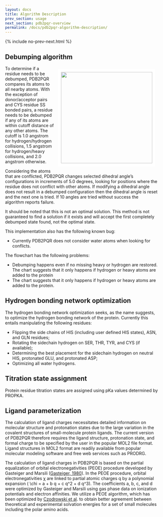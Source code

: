 ```yaml
---
layout: docs
title: Algorithm Description
prev_section: usage
next_section: pdb2pqr-overview
permalink: /docs/pdb2pqr-algorithm-description/
---
```


{% include no-prev-next.html %}


## Debumping algorithm

<a href="../../img/pdb2pqr-workflow.png" target="_blank"><img src="../../img/pdb2pqr-workflow.png" style="float:right;border:10px solid white;margin:10px;" width="300" heigh="534" /></a>

To determine if a residue needs to be debumped, PDB2PQR compares its atoms to all nearby atoms. With the exception of donor/acceptor pairs and CYS residue SS bonded pairs, a residue needs to be debumped if any of its atoms are within cutoff distance of any other atoms. The cutoff is 1.0 angstrom for hydrogen/hydrogen collisions, 1.5 angstrom for hydrogen/heavy collisions, and 2.0 angstrom otherwise. 

Considering the atoms that are conflicted, PDB2PQR changes selected dihedral angle’s configurations in increments of 5.0 degrees, looking for positions where the residue does not conflict with other atoms. If modifying a dihedral angle does not result in a debumped configuration then the dihedral angle is reset and the next one is tried. If 10 angles are tried without success the algorithm reports failure. 

It should be noted that this is not an optimal solution. This method is not guaranteed to find a solution if it exists and will accept the first completely debumped state found, not the optimal state. 

This implementation also has the following known bug: 

<!---- The best configuration for a dihedral angle should be tracked and used. Resetting the configuration was not the intended behavior. 
- Only the first two possible dihedral angles are explored. Other possible angles are ignored. 
- In some cases if a more than one atom is conflicted in a residue PDB2PQR could declare a residue debumped after fixing only one bump. --->
- Currently PDB2PQR does not consider water atoms when looking for conflicts.

The flowchart has the following problems:

- Debumping happens even if no missing heavy or hydrogen are restored. The chart suggests that it only happens if hydrogen or heavy atoms are added to the protein
- The chart suggests that it only happens if hydrogen or heavy atoms are added to the protein.

## Hydrogen bonding network optimization

The hydrogen bonding network optimization seeks, as the name suggests, to optimize the hydrogen bonding network of the protein. Currently this entails manipulating the following residues:

- Flipping the side chains of HIS (including user defined HIS states), ASN, and GLN residues;
- Rotating the sidechain hydrogen on SER, THR, TYR, and CYS (if available);
- Determining the best placement for the sidechain hydrogen on neutral HIS, protonated GLU, and protonated ASP;
- Optimizing all water hydrogens.

## Titration state assignment

Protein residue titration states are assigned using pKa values determined by PROPKA.

## Ligand parameterization

The calculation of ligand charges necessitates detailed information on molecular structure and protonation states due to the large variation in the covalent structures of small-molecule protein ligands. The current version of PDB2PQR therefore requires the ligand structure, protonation state, and formal charge to be specified by the user in the popular MOL2 file format. Ligand structures in MOL2 format are readily available from popular molecular modeling software and free web services such as PRODRG.

The calculation of ligand charges in PDB2PQR is based on the partial equalization of orbital electronegativities (PEOE) procedure developed by Gasteiger and Marsili ([Gasteiger, 1980](http://dx.doi.org/10.1016/0040-4020%2880%2980168-2)). In the PEOE procedure, orbital electronegativities χ are linked to partial atomic charges q by a polynomial expansion ( \chi = a + b q + c q^2 + d q^3). The coefficients a, b, c, and d were optimized by Gasteiger and Marsili using gas phase data on ionization potentials and electron affinities. We utilize a PEOE algorithm, which has been optimized by [Czodrowski et al](http://dx.doi.org/10.1002/prot.21110). to obtain better agreement between theoretical and experimental solvation energies for a set of small molecules including the polar amino acids.
